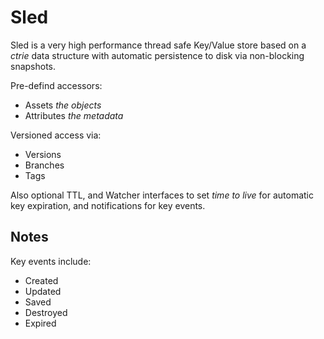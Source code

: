 # Sled 

Sled is a very high performance thread safe Key/Value store based on a _ctrie_ data structure with automatic persistence to disk via non-blocking snapshots.

Pre-defind accessors:

- Assets _the objects_
- Attributes _the metadata_

Versioned access via:

- Versions
- Branches 
- Tags

Also optional TTL, and Watcher interfaces to set _time to live_ for automatic key expiration, and notifications for key events.

## Notes

Key events include:

- Created
- Updated
- Saved
- Destroyed
- Expired

